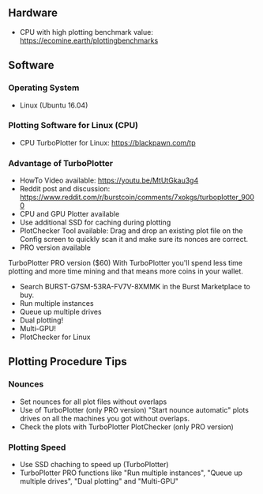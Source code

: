 ## Hardware
* CPU with high plotting benchmark value: https://ecomine.earth/plottingbenchmarks


## Software
### Operating System
* Linux (Ubuntu 16.04)

### Plotting Software for Linux (CPU)
* CPU TurboPlotter for Linux: https://blackpawn.com/tp 

### Advantage of TurboPlotter
* HowTo Video available: https://youtu.be/MtUtGkau3g4
* Reddit post and discussion: https://www.reddit.com/r/burstcoin/comments/7xokgs/turboplotter_9000
* CPU and GPU Plotter available
* Use additional SSD for caching during plotting
* PlotChecker Tool available: Drag and drop an existing plot file on the Config screen to quickly scan it and make sure its nonces are correct.
* PRO version available

TurboPlotter PRO version ($60)
With TurboPlotter you'll spend less time plotting and more time mining and that means more coins in your wallet. 
* Search BURST-G7SM-53RA-FV7V-8XMMK in the Burst Marketplace to buy.
* Run multiple instances
* Queue up multiple drives
* Dual plotting!
* Multi-GPU!
* PlotChecker for Linux

## Plotting Procedure Tips

### Nounces
* Set nounces for all plot files without overlaps
* Use of TurboPlotter (only PRO version) "Start nounce automatic" plots drives on all the machines you got without overlaps.
* Check the plots with TurboPlotter PlotChecker (only PRO version)

### Plotting Speed
* Use SSD chaching to speed up (TurboPlotter)
* TurboPlotter PRO functions like "Run multiple instances", "Queue up multiple drives", "Dual plotting" and "Multi-GPU"
